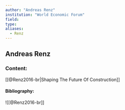 ```yaml
---
author: "Andreas Renz"
institution: "World Economic Forum"
field:
type:
aliases:
  - Renz
---
```


## Andreas Renz

### Content:
[[@Renz2016-br|Shaping The Future Of Construction]]

#### Bibliography:

![[@Renz2016-br]]